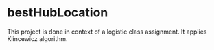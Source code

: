 # bestHubLocation
 This project is done in context of a logistic class assignment.
 It applies Klincewicz algorithm.
 
